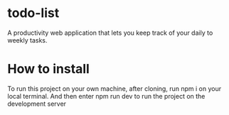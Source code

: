 # todo-list
A productivity web application that lets you keep track of your daily to weekly tasks.

# How to install
To run this project on your own machine, after cloning, run npm i on your local terminal.
And then enter npm run dev to run the project on the development server
